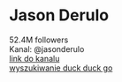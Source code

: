 
Jason Derulo
============
  
52.4M followers  
Kanal: @jasonderulo  
[link do kanalu](https://www.tiktok.com/@jasonderulo?is_from_webapp=1&sender_device=pc)  
[wyszukiwanie duck duck go](https://www.rollingstone.com/music/music-album-reviews/jason-derulo-nu-king-review-1234970307/)